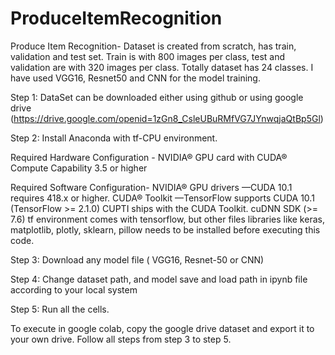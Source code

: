 # ProduceItemRecognition

Produce Item Recognition- Dataset is created from scratch, has train, validation and test set. Train is with 800 images per class, test and validation are with 320 images per class. Totally dataset has 24 classes. I have used VGG16, Resnet50 and CNN for the model training.

Step 1: DataSet can be downloaded either using github or using google drive         (https://drive.google.com/openid=1zGn8_CsleUBuRMfVG7JYnwqjaQtBp5Gl)


Step 2: Install Anaconda with tf-CPU environment.


Required Hardware Configuration - NVIDIA® GPU card with CUDA® Compute Capability 3.5 or higher

Required Software Configuration- NVIDIA® GPU drivers —CUDA 10.1 requires 418.x or higher. CUDA® Toolkit —TensorFlow supports CUDA 10.1 (TensorFlow >= 2.1.0) CUPTI ships with the CUDA Toolkit. cuDNN SDK (>= 7.6)
tf environment comes with tensorflow, but other files libraries like keras, matplotlib, plotly, sklearn, pillow needs to be installed before executing this code. 
              

Step 3: Download any model file ( VGG16, Resnet-50 or CNN)

Step 4: Change dataset path, and  model save and load path in ipynb file according to your local system

Step 5: Run all the cells. 

To execute in google colab, copy the google drive dataset  and export it to your own drive. Follow all steps from step 3 to step 5.





